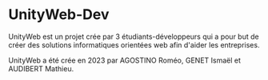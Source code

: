 # UnityWeb-Dev
UnityWeb est un projet crée par 3 étudiants-développeurs qui a pour but de créer des solutions informatiques orientées web afin d'aider les entreprises.

 UnityWeb a été crée en 2023 par AGOSTINO Roméo, GENET Ismaël et AUDIBERT Mathieu.
